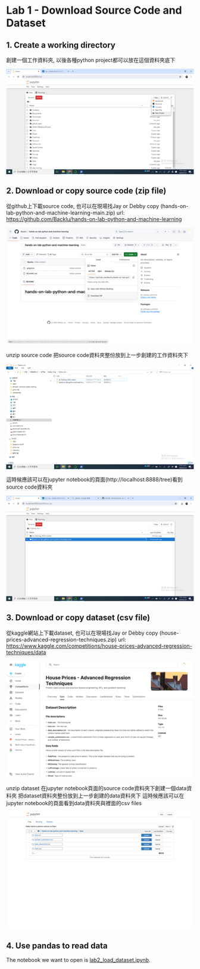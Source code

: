 # Lab 1 - Download Source Code and Dataset


## 1. Create a working directory
創建一個工作資料夾, 以後各種python project都可以放在這個資料夾底下

![](images/01.png)

## 2. Download or copy source code (zip file)
從github上下載source code, 也可以在現場找Jay or Debby copy (hands-on-lab-python-and-machine-learning-main.zip)
url: https://github.com/Backlu/hands-on-lab-python-and-machine-learning
    
![](images/02.png)

unzip source code 
把source code資料夾整份放到上一步創建的工作資料夾下

![](images/03.png)

這時候應該可以在jupyter notebook的頁面(http://localhost:8888/tree)看到source code資料夾

![](images/04.png)


## 3. Download or copy dataset (csv file)
從kaggle網站上下載dataset, 也可以在現場找Jay or Debby copy (house-prices-advanced-regression-techniques.zip)
url: https://www.kaggle.com/competitions/house-prices-advanced-regression-techniques/data
    
![](images/05.png)    
    
unzip dataset
在jupyter notebook頁面的source code資料夾下創建一個data資料夾
把dataset資料夾整份放到上一步創建的data資料夾下
這時候應該可以在jupyter notebook的頁面看到data資料夾與裡面的csv files

![](images/06.png)

## 4. Use pandas to read data

The notebook we want to open is [lab2_load_dataset.ipynb](lab2_load_dataset.ipynb).